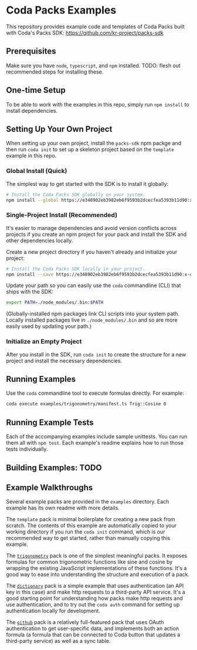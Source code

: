 # Coda Packs Examples

This repository provides example code and templates of Coda Packs built with Coda's Packs SDK:
https://github.com/kr-project/packs-sdk

## Prerequisites

Make sure you have `node`, `typescript`, and `npm` installed. TODO: flesh out recommended steps for installing these.

## One-time Setup

To be able to work with the examples in this repo, simply run `npm install` to install dependencies.

## Setting Up Your Own Project

When setting up your own project, install the `packs-sdk` npm packge and then run `coda init`
to set up a skeleton project based on the `template` example in this repo.

### Global Install (Quick)

The simplest way to get started with the SDK is to install it globally:

```bash
# Install the Coda Packs SDK globally on your system.
npm install --global https://e348902eb3982eb6f9593b2dcecfea5393b11d90:x-oauth-basic@github.com/kr-project/packs-sdk
```

### Single-Project Install (Recommended)

It's easier to manage dependencies and avoid version conflicts across projects
if you create an npm project for your pack and install the SDK and other dependencies
locally.

Create a new project directory if you haven't already and initialize your project:

```bash
# Install the Coda Packs SDK locally in your project.
npm install --save https://e348902eb3982eb6f9593b2dcecfea5393b11d90:x-oauth-basic@github.com/kr-project/packs-sdk
```

Update your path so you can easily use the `coda` commandline (CLI) that ships with the SDK:

```bash
export PATH=./node_modules/.bin:$PATH
```

(Globally-installed npm packages link CLI scripts into your system path. Locally installed packages
live in `./node_modules/.bin` and so are more easily used by updating your path.)

### Initialize an Empty Project

After you install in the SDK, run `coda init` to create the structure for a new project and install the necessary dependencies.

## Running Examples

Use the `coda` commandline tool to execute formulas directly. For example:

```bash
coda execute examples/trigonometry/manifest.ts Trig::Cosine 0
```

## Running Example Tests

Each of the accompanying examples include sample unittests. You can run them all with `npm test`.
Each example's readme explains how to run those tests individually.

## Building Examples: TODO

## Example Walkthroughs

Several example packs are provided in the `examples` directory. Each example has its
own readme with more details.

The `template` pack is minimal boilerplate for creating
a new pack from scratch. The contents of this example are automatically copied to your
working directory if you run the `coda init` command, which is our recommended way to get
started, rather than manually copying this example.

The [`trigonometry`](examples/trigonometry/README.md) pack is one of the simplest meaningful
packs. It exposes formulas for common trigonometric functions like sine and cosine by wrapping
the existing JavaScript implementations of these functions. It's a good way to ease into
understanding the structure and execution of a pack.

The [`dictionary`](examples/dictionary/README.md) pack is a simple example that uses authentication
(an API key in this case) and make http requests to a third-party API service. It's a good
starting point for understanding how packs make http requests and use authentication,
and to try out the `coda auth` command for setting up authentication locally for development.

The [`github`](examples/github/README.md) pack is a relatively full-featured pack that uses
OAuth authentication to get user-specific data, and implements both an action formula
(a formula that can be connected to Coda button that updates a third-party service)
as well as a sync table.

